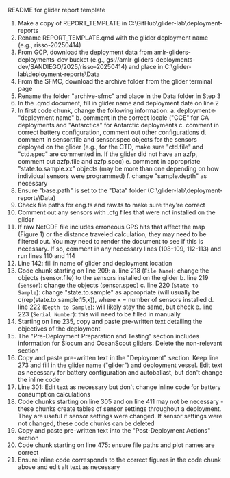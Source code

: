 README for glider report template

1. Make a copy of REPORT_TEMPLATE in C:\GitHub\glider-lab\deployment-reports
2. Rename REPORT_TEMPLATE.qmd with the glider deployment name (e.g., risso-20250414)
3. From GCP, download the deployment data from amlr-gliders-deployments-dev bucket (e.g., gs://amlr-gliders-deployments-dev/SANDIEGO/2025/risso-20250414) and place in C:\glider-lab\deployment-reports\Data
4. From the SFMC, download the archive folder from the glider terminal page
5. Rename the folder "archive-sfmc" and place in the Data folder in Step 3
6. In the .qmd document, fill in glider name and deployment date on line 2
7. In first code chunk, change the following information:
	a. deployment<-"deployment name"
	b. comment in the correct locale ("CCE" for CA deployments and "Antarctica" for Antarctic deployments
	c. comment in correct battery configuration, comment out other configurations
	d. comment in sensor.file and sensor.spec objects for the sensors deployed on the glider (e.g., for the CTD, make sure "ctd.file" and "ctd.spec" are commented in. If the glider did not have an azfp, comment out azfp.file and azfp.spec)
	e. comment in appropriate "state.to.sample.xx" objects (may be more than one depending on how individual sensors were programmed)
	f. change "sample.depth" as necessary
8. Ensure "base.path" is set to the "Data" folder (C:\glider-lab\deployment-reports\Data)
9. Check file paths for eng.ts and raw.ts to make sure they're correct
10. Comment out any sensors with .cfg files that were not installed on the glider
11. If raw NetCDF file includes erroneous GPS hits that affect the map (Figure 1) or the distance traveled calculation, they may need to be filtered out. You may need to render the document to see if this is necessary. If so, comment in any necessary lines (108-109, 112-113) and run lines 110 and 114
12. Line 142: fill in name of glider and deployment location
13. Code chunk starting on line 209: 
	a. line 218 (`File Name`): change the objects (sensor.file) to the sensors installed on the glider
	b. line 219 (`Sensor`): change the objects (sensor.spec) 
	c. line 220 (`State to Sample`): change "state.to.sample" as appropriate (will usually be c(rep(state.to.sample.15,x)), where x = number of sensors installed
	d. line 222 (`Depth to Sample`): will likely stay the same, but check
	e. line 223 (`Serial Number`): this will need to be filled in manually
14. Starting on line 235, copy and paste pre-written text detailing the objectives of the deployment
15. The "Pre-Deployment Preparation and Testing" section includes information for Slocum and OceanScout gliders. Delete the non-relevant section
16. Copy and paste pre-written text in the "Deployment" section. Keep line 273 and fill in the glider name ("glider") and deployment vessel. Edit text as necessary for battery configuration and autoballast, but don't change the inline code
17. Line 301: Edit text as necessary but don't change inline code for battery consumption calculations
18. Code chunks starting on line 305 and on line 411 may not be necessary - these chunks create tables of sensor settings throughout a deployment. They are useful if sensor settings were changed. If sensor settings were not changed, these code chunks can be deleted
19. Copy and paste pre-written text into the "Post-Deployment Actions" section
20. Code chunk starting on line 475: ensure file paths and plot names are correct
21. Ensure inline code corresponds to the correct figures in the code chunk above and edit alt text as necessary
